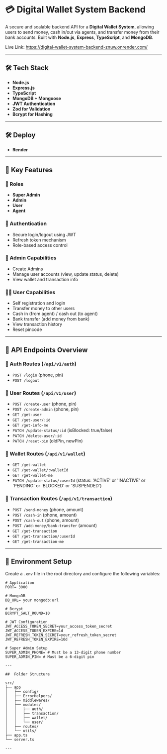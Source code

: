 # 💳 Digital Wallet System Backend

A secure and scalable backend API for a **Digital Wallet System**, allowing users to send money, cash in/out via agents, and transfer money from their bank accounts. Built with **Node.js**, **Express**, **TypeScript**, and **MongoDB**.

Live Link: https://digital-wallet-system-backend-znuw.onrender.com/

---

## 🛠 Tech Stack

- **Node.js**
- **Express.js**
- **TypeScript**
- **MongoDB + Mongoose**
- **JWT Authentication**
- **Zod for Validation**
- **Bcrypt for Hashing**

---

## 🛠 Deploy

- **Render**

---

## 🚀 Key Features

### 👥 Roles
- **Super Admin**
- **Admin**
- **User**
- **Agent**

### 🔑 Authentication
- Secure login/logout using JWT
- Refresh token mechanism
- Role-based access control

### 👤 Admin Capabilities
- Create Admins
- Manage user accounts (view, update status, delete)
- View wallet and transaction info

### 👨‍💼 User Capabilities
- Self registration and login
- Transfer money to other users
- Cash in (from agent) / cash out (to agent)
- Bank transfer (add money from bank)
- View transaction history
- Reset pincode

---

## 📂 API Endpoints Overview

### 🔐 Auth Routes (`/api/v1/auth`)
- `POST /login` (phone, pin)
- `POST /logout`

### 👤 User Routes (`/api/v1/user`)
- `POST /create-user` (phone, pin)
- `POST /create-admin` (phone, pin)
- `GET /get-user`
- `GET /get-user/:id`
- `GET /get-info-me`
- `PATCH /update-status/:id` (isBlocked: true/false)
- `PATCH /delete-user/:id` 
- `PATCH /reset-pin` (oldPin, newPin)

### 💼 Wallet Routes (`/api/v1/wallet`)
- `GET /get-wallet`
- `GET /get-wallet/:walletId`
- `GET /get-wallet-me`
- `PATCH /update-status/:userId` (status: 'ACTIVE' or 'INACTIVE' or 'PENDING' or 'BLOCKED' or 'SUSPENDED')

### 💸 Transaction Routes (`/api/v1/transaction`)
- `POST /send-money` (phone, amount)
- `POST /cash-in` (phone, amount)
- `POST /cash-out` (phone, amount)
- `POST /add-money/bank-transfer` (amount)
- `GET /get-transaction`
- `GET /get-transaction/:userId`
- `GET /get-transaction-me`

---

## 🧪 Environment Setup

Create a `.env` file in the root directory and configure the following variables:

```env
# Application
PORT= 3000

# MongoDB
DB_URL= your mongodb:url

# Bcrypt
BCRYPT_SALT_ROUND=10

# JWT Configuration
JWT_ACCESS_TOKEN_SECRET=your_access_token_secret
JWT_ACCESS_TOKEN_EXPIRE=1d
JWT_REFRESH_TOKEN_SECRET=your_refresh_token_secret
JWT_REFRESH_TOKEN_EXPIRE=10d

# Super Admin Setup
SUPER_ADMIN_PHONE= # Must be a 13-digit phone number
SUPER_ADMIN_PIN= # Must be a 6-digit pin

---

##  Folder Structure

src/
├── app
│   ├── config/
│   ├── ErrorHelpers/
│   ├── middlewares/
│   ├── modules/            
│   │   ├── auth/        
│   │   ├── transaction/    
│   │   ├── wallet/         
│   │   └── user/           
│   ├── routes/             
│   └── utils/            
├── app.ts                
└── server.ts

---